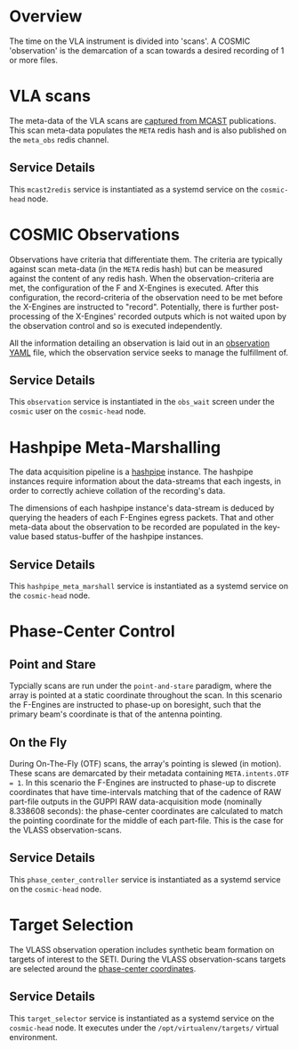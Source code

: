 # Overview

The time on the VLA instrument is divided into 'scans'. A COSMIC 'observation' is the demarcation of a scan towards a desired recording of 1 or more files.

# VLA scans

The meta-data of the VLA scans are [captured from MCAST](https://github.com/demorest/evla_mcast/blob/41365b1cce32e244cd3469fc3fc2cb3b3949b1e5/evla_mcast/mcast_clients.py#L80-L118) publications. This scan meta-data populates the `META` redis hash and is also published on the `meta_obs` redis channel.

## Service Details

This `mcast2redis` service is instantiated as a systemd service on the `cosmic-head` node.

# COSMIC Observations

Observations have criteria that differentiate them. The criteria are typically against scan meta-data (in the `META` redis hash) but can be measured against the content of any redis hash. When the observation-criteria are met, the configuration of the F and X-Engines is executed. After this configuration, the record-criteria of the observation need to be met before the X-Engines are instructed to "record". Potentially, there is further post-processing of the X-Engines' recorded outputs which is not waited upon by the observation control and so is executed independently.

All the information detailing an observation is laid out in an [observation YAML](https://github.com/COSMIC-SETI/COSMIC-VLA-PythonLibs/blob/main/docs/yaml_schema.md) file, which the observation service seeks to manage the fulfillment of.

## Service Details

This `observation` service is instantiated in the `obs_wait` screen under the `cosmic` user on the `cosmic-head` node.

# Hashpipe Meta-Marshalling

The data acquisition pipeline is a [hashpipe](./data_acquisition.md#hashpipe) instance.
The hashpipe instances require information about the data-streams that each ingests, in order to correctly achieve collation of the recording's data.

The dimensions of each hashpipe instance's data-stream is deduced by querying the headers of each F-Engines egress packets. That and other meta-data about the observation to be recorded are populated in the key-value based status-buffer of the hashpipe instances.

## Service Details

This `hashpipe_meta_marshall` service is instantiated as a systemd service on the `cosmic-head` node.

# Phase-Center Control

## Point and Stare
Typcially scans are run under the `point-and-stare` paradigm, where the array is pointed at a static coordinate throughout the scan. In this scenario the F-Engines are instructed to phase-up on boresight, such that the primary beam's coordinate is that of the antenna pointing.

## On the Fly
During On-The-Fly (OTF) scans, the array's pointing is slewed (in motion). These scans are demarcated by their metadata containing `META.intents.OTF = 1`. In this scenario the F-Engines are instructed to phase-up to discrete coordinates that have time-intervals matching that of the cadence of RAW part-file outputs in the GUPPI RAW data-acquisition mode (nominally 8.338608 seconds): the phase-center coordinates are calculated to match the pointing coordinate for the middle of each part-file. This is the case for the VLASS observation-scans.

## Service Details

This `phase_center_controller` service is instantiated as a systemd service on the `cosmic-head` node.

# Target Selection

The VLASS observation operation includes synthetic beam formation on targets of interest to the SETI. During the VLASS observation-scans targets are selected around the [phase-center coordinates](#on-the-fly).

## Service Details

This `target_selector` service is instantiated as a systemd service on the `cosmic-head` node. It executes under the `/opt/virtualenv/targets/` virtual environment.